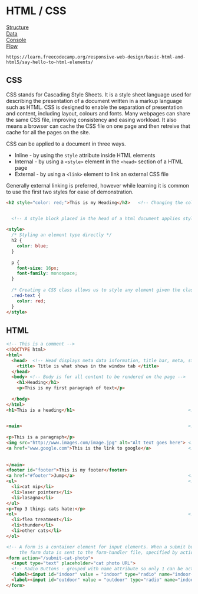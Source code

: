 # HTML / CSS

[Structure](#structure)\
[Data](#data)\
[Console](#console)\
[Flow](#flow)

```
https://learn.freecodecamp.org/responsive-web-design/basic-html-and-html5/say-hello-to-html-elements/
```
## CSS ##

CSS stands for Cascading Style Sheets. It is a style sheet language used for describing the presentation of a document
written in a markup language such as HTML. CSS is designed to enable the separation of presentation and content, including
layout, colours and fonts. Many webpages can share the same CSS file, improving consistency and easing workload. It also
means a browser can cache the CSS file on one page and then retreive that cache for all the pages on the site.

CSS can be applied to a document in three ways.

* Inline - by using the `style` attribute inside HTML elements
* Internal - by using a `<style>` element in the `<head>` section of a HTML page
* External - by using a `<link>` element to link an external CSS file

Generally external linking is preferred, however while learning it is common to use the first two styles for ease of demonstration.

```html
<h2 style="color: red;">This is my Heading</h2>   <!-- Changing the colour of text via inline style -->  


  <!-- A style block placed in the head of a html document applies styles to the entire document -->
  
<style>
  /* Styling an element type directly */
  h2 { 
    color: blue;
  }
  
  p {
    font-size: 16px;
    font-family: monospace;
  }
  
  /* Creating a CSS class allows us to style any element given the class attribute */
  .red-text {
    color: red;
  }
</style>
```
















## HTML ##

```html
<!-- This is a comment -->
<!DOCTYPE html>
<html>
  <head>  <!-- Head displays meta data information, title bar, meta, style, links (CSS/JS) etc. -->
    <title> Title is what shows in the window tab </title>
  </head>
  <body> <!-- Body is for all content to be rendered on the page -->
    <h1>Heading</h1>
    <p>This is my first paragraph of text</p>
    
  </body>
</html>
<h1>This is a heading</h1>                                           <!-- Can use numbers 1 through to 6  each
                                                                          in progressively smaller fonts-->

<main>                                                               <!-- the main tags helps search engines find 
                                                                          the main content of your page -->
<p>This is a paragraph</p>
<img src="http://www.images.com/image.jpg" alt="Alt text goes here"> <!-- Inserting an image -->
<a href="www.google.com">This is the link to google</a>              <!-- Anchor 
                                                                          target="_blank" attribute causes link
                                                                          to open in new tab -->
</main>
<footer id="footer">This is my footer</footer>
<a href="#footer">Jump</a>                                           <!-- Anchor with ref to jump to id tag -->
<ul>                                                                 <!-- Unordered List -->
  <li>cat nip</li>
  <li>laser pointers</li>
  <li>lasagna</li>
</ul>
<p>Top 3 things cats hate:</p>
<ol>                                                                 <!-- Ordered List -->
  <li>flea treatment</li>
  <li>thunder</li>
  <li>other cats</li>
</ol>

<!-- A form is a container element for input elements. When a submit button in the form is clicked,
     the form data is sent to the form-handler file, specified by action attribute in opening form tag -->
<form action="/submit-cat-photo">                               
  <input type="text" placeholder="cat photo URL">
  <!-- Radio Buttons - grouped with name attribute so only 1 can be active at a time --> 
  <label><input id="indoor" value = "indoor" type="radio" name="indoor-outdoor"> Indoor</label>   
  <label><input id="outdoor" value = "outdoor" type="radio" name="indoor-outdoor"> Outdoor</label>  
</form>
```
